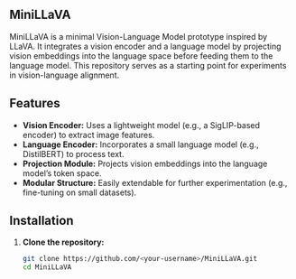 ## MiniLLaVA

MiniLLaVA is a minimal Vision-Language Model prototype inspired by LLaVA. It integrates a vision encoder and a language model by projecting vision embeddings into the language space before feeding them to the language model. This repository serves as a starting point for experiments in vision-language alignment.

## Features

- **Vision Encoder:** Uses a lightweight model (e.g., a SigLIP-based encoder) to extract image features.
- **Language Encoder:** Incorporates a small language model (e.g., DistilBERT) to process text.
- **Projection Module:** Projects vision embeddings into the language model’s token space.
- **Modular Structure:** Easily extendable for further experimentation (e.g., fine-tuning on small datasets).

## Installation

1. **Clone the repository:**

   ```bash
   git clone https://github.com/<your-username>/MiniLLaVA.git
   cd MiniLLaVA
